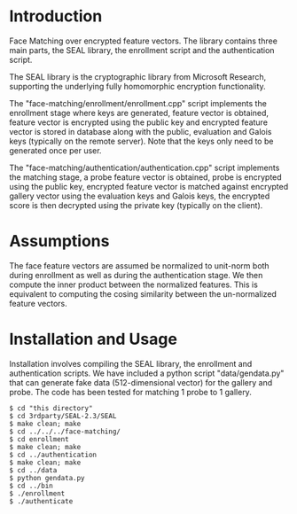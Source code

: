 # Introduction
Face Matching over encrypted feature vectors. The library contains three main parts, the SEAL library, the enrollment script and the authentication script.

The SEAL library is the cryptographic library from Microsoft Research, supporting the underlying fully homomorphic encryption functionality.

The "face-matching/enrollment/enrollment.cpp" script implements the enrollment stage where keys are generated, feature vector is obtained, feature vector is encrypted using the public key and encrypted feature vector is stored in database along with the public, evaluation and Galois keys (typically on the remote server). Note that the keys only need to be generated once per user.

The "face-matching/authentication/authentication.cpp" script implements the matching stage,  a probe feature vector is obtained, probe is encrypted using the public key, encrypted feature vector is matched against encrypted gallery vector using the evaluation keys and Galois keys, the encrypted score is then decrypted using the private key (typically on the client).

# Assumptions
The face feature vectors are assumed be normalized to unit-norm both during enrollment as well as during the authentication stage. We then compute the inner product between the normalized features. This is equivalent to computing the cosing similarity between the un-normalized feature vectors.

# Installation and Usage

Installation involves compiling the SEAL library, the enrollment and authentication scripts. We have included a python script "data/gendata.py" that can generate fake data (512-dimensional vector) for the gallery and probe. The code has been tested for matching 1 probe to 1 gallery.

~~~~
$ cd "this directory"
$ cd 3rdparty/SEAL-2.3/SEAL
$ make clean; make
$ cd ../../../face-matching/
$ cd enrollment
$ make clean; make
$ cd ../authentication
$ make clean; make
$ cd ../data
$ python gendata.py
$ cd ../bin
$ ./enrollment
$ ./authenticate
~~~~
